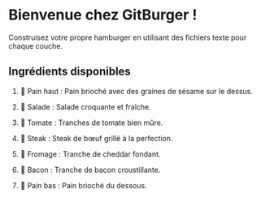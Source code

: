 # Bienvenue chez GitBurger !
Construisez votre propre hamburger en utilisant des fichiers texte pour chaque couche.

## Ingrédients disponibles
1. 🥯 Pain haut : Pain brioché avec des graines de sésame sur le dessus.

2. 🥬 Salade : Salade croquante et fraîche.

3. 🍅 Tomate : Tranches de tomate bien mûre.

4. 🥩 Steak : Steak de bœuf grillé à la perfection.

5. 🧀 Fromage : Tranche de cheddar fondant.

6. 🥓 Bacon : Tranche de bacon croustillante.

7. 🍞 Pain bas : Pain brioché du dessous.